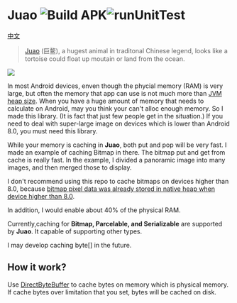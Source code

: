 # Juao ![Build APK](https://github.com/BruceWind/Juao/workflows/Build%20APK/badge.svg?branch=master)![runUnitTest](https://github.com/BruceWind/Juao/workflows/runUnitTest/badge.svg)

[中文](https://github.com/BruceWind/HugestFastestMemoryCache/blob/master/README_zh.md)

> [Juao](https://www.wikiwand.com/zh-cn/%E9%B3%8C) (巨鳌), a hugest animal in traditonal Chinese legend, looks like a tortoise could float up moutain or land from the ocean.

![](https://github.com/BruceWind/Juao/raw/master/image/juao.png)

In most Android devices, enven though the phycial memory (RAM) is very large, but often the memory that app can use is not much more than [JVM heap size](https://developer.android.com/topic/performance/memory#CheckHowMuchMemory).
When you have a huge amount of memory that needs to calculate on Android, may you think your can't alloc enough memory.
So I made this library. (It is fact that just few people get in the situation.)
If you need to deal with super-large image on devices which is lower than Android 8.0, you must need this library.

While your memory is caching in **Juao**, both put and pop will be very fast.
I made an example of caching Bitmap in there. The bitmap put and get from cache is really fast. In the example, I divided a panoramic image into many images, and then merged those to display.


I don't recommend using this repo to cache bitmaps on devices higher than 8.0, because [bitmap pixel data was already stored in native heap when device higher than 8.0](https://developer.android.google.cn/topic/performance/graphics/manage-memory).


In addition, I would enable about 40% of the physical RAM.


Currently,caching for **Bitmap, Parcelable, and Serializable** are supported by **Juao**. It capable of supporting other types. 

I may develop caching byte[] in the future.

## How it work?
Use [DirectByteBuffer](https://chromium.googlesource.com/android_tools/+/2403/sdk/sources/android-22/java/nio/DirectByteBuffer.java) 
 to cache bytes on memory which is physical memory. If cache bytes over limitation that you set, bytes will be cached on disk.
